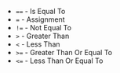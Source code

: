 
- `==` - Is Equal To
- `=` - Assignment
- `!=` - Not Equal To
- `>` - Greater Than
- `<` - Less Than
- `>=` - Greater Than Or Equal To
- `<=` - Less Than Or Equal To
